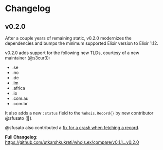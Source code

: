 # Changelog

## v0.2.0

After a couple years of remaining static, v0.2.0 modernizes the dependencies and bumps the minimum supported Elixir version to Elixir 1.12.

v0.2.0 adds support for the following new TLDs, courtesy of a new maintainer (@s3cur3):

* .se
* .no
* .de
* .im
* .africa
* .io
* .com.au
* .com.br

It also adds a new `:status` field to the `%Whois.Record{}` by new contributor @sfusato (👋).

@sfusato also contributed a [fix for a crash when fetching a record](https://github.com/utkarshkukreti/whois.ex/pull/7).

**Full Changelog**: https://github.com/utkarshkukreti/whois.ex/compare/v0.1.1...v0.2.0
